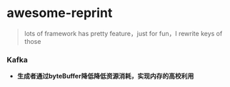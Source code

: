 # awesome-reprint

> lots of framework has pretty feature，just for fun，I rewrite keys of those

### Kafka



* **生成者通过byteBuffer降低降低资源消耗，实现内存的高校利用**

